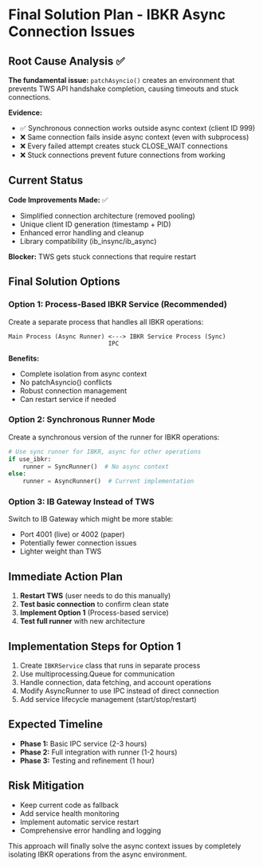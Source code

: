 # Final Solution Plan - IBKR Async Connection Issues

## Root Cause Analysis ✅

**The fundamental issue:** `patchAsyncio()` creates an environment that prevents TWS API handshake completion, causing timeouts and stuck connections.

**Evidence:**
- ✅ Synchronous connection works outside async context (client ID 999)
- ❌ Same connection fails inside async context (even with subprocess)
- ❌ Every failed attempt creates stuck CLOSE_WAIT connections
- ❌ Stuck connections prevent future connections from working

## Current Status

**Code Improvements Made:** ✅
- Simplified connection architecture (removed pooling)
- Unique client ID generation (timestamp + PID)
- Enhanced error handling and cleanup
- Library compatibility (ib_insync/ib_async)

**Blocker:** TWS gets stuck connections that require restart

## Final Solution Options

### Option 1: Process-Based IBKR Service (Recommended)
Create a separate process that handles all IBKR operations:

```
Main Process (Async Runner) <---> IBKR Service Process (Sync)
                            IPC
```

**Benefits:**
- Complete isolation from async context
- No patchAsyncio() conflicts
- Robust connection management
- Can restart service if needed

### Option 2: Synchronous Runner Mode
Create a synchronous version of the runner for IBKR operations:

```python
# Use sync runner for IBKR, async for other operations
if use_ibkr:
    runner = SyncRunner()  # No async context
else:
    runner = AsyncRunner()  # Current implementation
```

### Option 3: IB Gateway Instead of TWS
Switch to IB Gateway which might be more stable:
- Port 4001 (live) or 4002 (paper)
- Potentially fewer connection issues
- Lighter weight than TWS

## Immediate Action Plan

1. **Restart TWS** (user needs to do this manually)
2. **Test basic connection** to confirm clean state
3. **Implement Option 1** (Process-based service)
4. **Test full runner** with new architecture

## Implementation Steps for Option 1

1. Create `IBKRService` class that runs in separate process
2. Use multiprocessing.Queue for communication
3. Handle connection, data fetching, and account operations
4. Modify AsyncRunner to use IPC instead of direct connection
5. Add service lifecycle management (start/stop/restart)

## Expected Timeline

- **Phase 1:** Basic IPC service (2-3 hours)
- **Phase 2:** Full integration with runner (1-2 hours)  
- **Phase 3:** Testing and refinement (1 hour)

## Risk Mitigation

- Keep current code as fallback
- Add service health monitoring
- Implement automatic service restart
- Comprehensive error handling and logging

This approach will finally solve the async context issues by completely isolating IBKR operations from the async environment.
